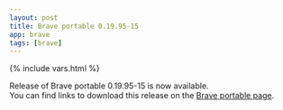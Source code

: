 ```yaml
---
layout: post
title: Brave portable 0.19.95-15
app: brave
tags: [brave]
---
```

{% include vars.html %}

Release of Brave portable 0.19.95-15 is now available.<br />
You can find links to download this release on the [Brave portable page](/app/brave-portable).